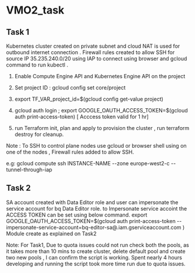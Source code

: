 # VMO2_task

## Task 1

Kubernetes cluster created on private subnet and cloud NAT is used for outbound internet connection . Firewall rules created to allow SSH for source IP 35.235.240.0/20 using IAP to connect using browser and gcloud command to run kubectl . 

1. Enable Compute Engine API and Kubernetes Engine API on the project

2. Set project ID :   gcloud config set core/project <Project ID>

3. export TF_VAR_project_id=$(gcloud config get-value project)

4. gcloud auth login ; export GOOGLE_OAUTH_ACCESS_TOKEN=$(gcloud auth print-access-token)  [ Acccess token valid for 1 hr]

5. run Terraform init, plan and apply to provision the cluster , run terraform destroy for cleanup.

Note : To SSH to control plane nodes use gcloud or browser shell using on one of the nodes , Firewall rules added to allow  SSH.

e.g: gcloud compute ssh INSTANCE-NAME  --zone europe-west2-c --tunnel-through-iap

## Task 2

SA account created with Data Editor role and user can impersonate the service account for bq Data Editor role.
to Impersonate service accoint the ACCESS TOKEN can be set using below command.
export GOOGLE_OAUTH_ACCESS_TOKEN=$(gcloud auth print-access-token --impersonate-service-account=bq-editor-sa@<Project ID>.iam.gserviceaccount.com
)
Module create as explained on Task2





Note: For Task1, Due to quota issues could not run  check both the pools, as it takes more than 10 mins to create cluster, delete default pool and create two new pools , I can confirm the script is working. Spent nearly 4 hours developing and running the script took more time run due to quota issues.